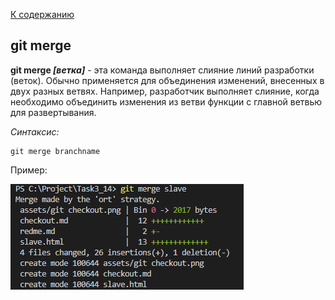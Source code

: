 [К содержанию](./README.md)
## git merge
**git merge *[ветка]*** - эта команда выполняет слияние линий разработки (веток). Обычно применяется для объединения изменений, внесенных в двух разных ветвях. Например, разработчик выполняет слияние, когда необходимо объединить изменения из ветви функции с главной ветвью для развертывания.
<!--синтаксис-->
_Синтаксис:_
```
git merge branchname
```

Пример:

![git merge.png](./assets/git%20merge.png)